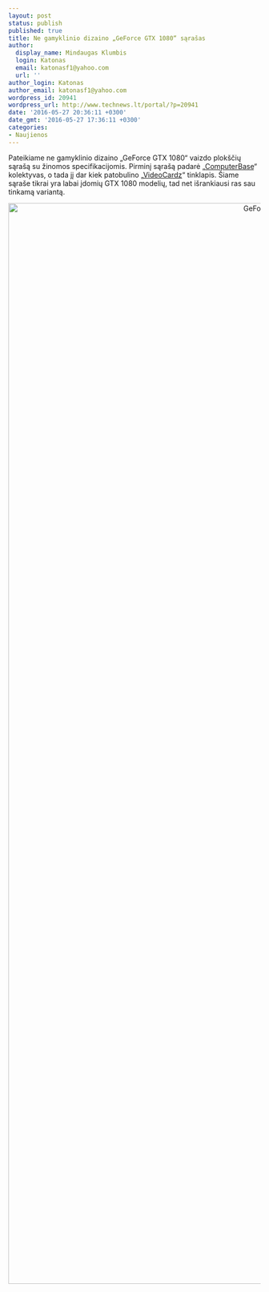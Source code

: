 ```yaml
---
layout: post
status: publish
published: true
title: Ne gamyklinio dizaino „GeForce GTX 1080“ sąrašas
author:
  display_name: Mindaugas Klumbis
  login: Katonas
  email: katonasf1@yahoo.com
  url: ''
author_login: Katonas
author_email: katonasf1@yahoo.com
wordpress_id: 20941
wordpress_url: http://www.technews.lt/portal/?p=20941
date: '2016-05-27 20:36:11 +0300'
date_gmt: '2016-05-27 17:36:11 +0300'
categories:
- Naujienos
---
```

<p>Pateikiame ne gamyklinio dizaino „GeForce GTX 1080“ vaizdo plokščių sąrašą su žinomos specifikacijomis. Pirminį sąrašą padarė „<a href="http://www.computerbase.de/2016-05/geforce-gtx-1080-asus-zotac-partnerkarten/">ComputerBase</a>“ kolektyvas, o tada jį dar kiek patobulino „<a href="http://videocardz.com/60496/custom-geforce-gtx-1080-roundup">VideoCardz</a>“ tinklapis. Šiame sąraše tikrai yra labai įdomių GTX 1080 modelių, tad net išrankiausi ras sau tinkamą variantą.</p>
<p style="text-align: center"><a href="http://www.technews.lt/portal/wp-content/uploads/2016/05/GeForce-GTX-1080-custom-roundup.jpg"><img class="alignnone wp-image-20942 size-full" src="http://www.technews.lt/portal/wp-content/uploads/2016/05/GeForce-GTX-1080-custom-roundup.jpg" alt="GeForce GTX 1080 custom roundup" width="1160" height="2159" /></a></p>
